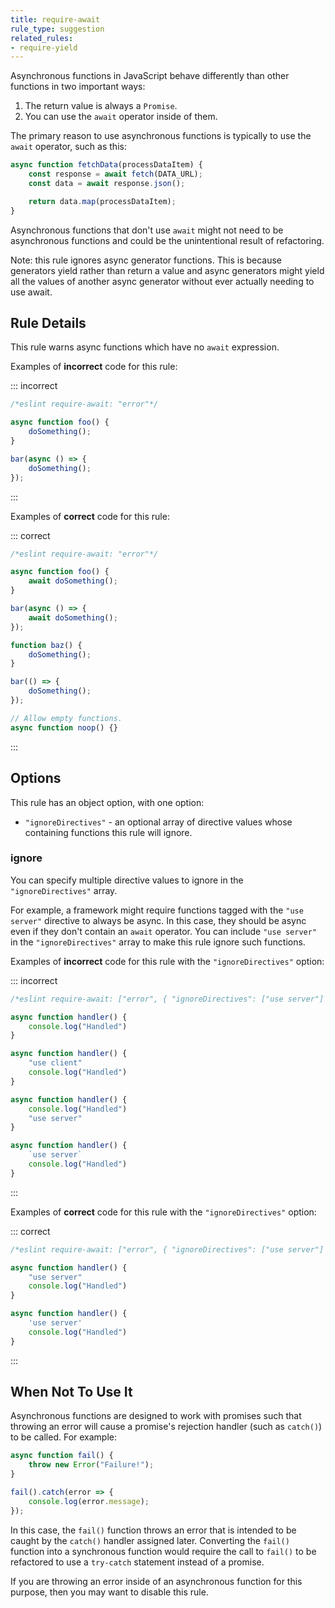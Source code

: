```yaml
---
title: require-await
rule_type: suggestion
related_rules:
- require-yield
---
```



Asynchronous functions in JavaScript behave differently than other functions in two important ways:

1. The return value is always a `Promise`.
2. You can use the `await` operator inside of them.

The primary reason to use asynchronous functions is typically to use the `await` operator, such as this:

```js
async function fetchData(processDataItem) {
    const response = await fetch(DATA_URL);
    const data = await response.json();

    return data.map(processDataItem);
}
```

Asynchronous functions that don't use `await` might not need to be asynchronous functions and could be the unintentional result of refactoring.

Note: this rule ignores async generator functions. This is because generators yield rather than return a value and async generators might yield all the values of another async generator without ever actually needing to use await.

## Rule Details

This rule warns async functions which have no `await` expression.

Examples of **incorrect** code for this rule:

::: incorrect

```js
/*eslint require-await: "error"*/

async function foo() {
    doSomething();
}

bar(async () => {
    doSomething();
});
```

:::

Examples of **correct** code for this rule:

::: correct

```js
/*eslint require-await: "error"*/

async function foo() {
    await doSomething();
}

bar(async () => {
    await doSomething();
});

function baz() {
    doSomething();
}

bar(() => {
    doSomething();
});

// Allow empty functions.
async function noop() {}
```

:::

## Options

This rule has an object option, with one option:

* `"ignoreDirectives"` - an optional array of directive values whose containing functions this rule will ignore.

### ignore

You can specify multiple directive values to ignore in the `"ignoreDirectives"` array.

For example, a framework might require functions tagged with the `"use server"` directive to always be async. In this case, they should be async even if they don't contain an `await` operator. You can include `"use server"` in the `"ignoreDirectives"` array to make this rule ignore such functions.

Examples of **incorrect** code for this rule with the `"ignoreDirectives"` option:

::: incorrect

```js
/*eslint require-await: ["error", { "ignoreDirectives": ["use server"] }]*/

async function handler() {
    console.log("Handled")
}

async function handler() {
    "use client"
    console.log("Handled")
}

async function handler() {
    console.log("Handled")
    "use server"
}

async function handler() {
    `use server`
    console.log("Handled")
}

```

:::

Examples of **correct** code for this rule with the `"ignoreDirectives"` option:

::: correct

```js
/*eslint require-await: ["error", { "ignoreDirectives": ["use server"] }]*/

async function handler() {
    "use server"
    console.log("Handled")
}

async function handler() {
    'use server'
    console.log("Handled")
}

```

:::

## When Not To Use It

Asynchronous functions are designed to work with promises such that throwing an error will cause a promise's rejection handler (such as `catch()`) to be called. For example:

```js
async function fail() {
    throw new Error("Failure!");
}

fail().catch(error => {
    console.log(error.message);
});
```

In this case, the `fail()` function throws an error that is intended to be caught by the `catch()` handler assigned later. Converting the `fail()` function into a synchronous function would require the call to `fail()` to be refactored to use a `try-catch` statement instead of a promise.

If you are throwing an error inside of an asynchronous function for this purpose, then you may want to disable this rule.
